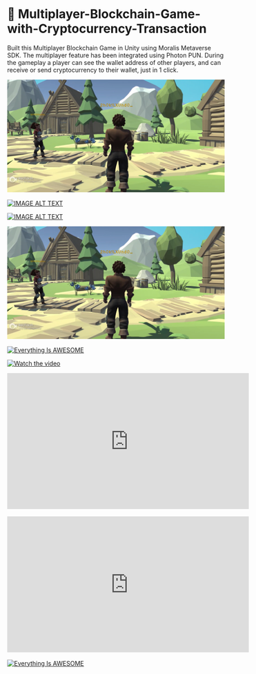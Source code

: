 <h1>👋 Multiplayer-Blockchain-Game-with-Cryptocurrency-Transaction </h1>

Built this Multiplayer Blockchain Game in Unity using Moralis Metaverse SDK. The multiplayer feature
has been integrated using Photon PUN. During the gameplay a player can see the wallet address of other
players, and can receive or send cryptocurrency to their wallet, just in 1 click.

![title-pic](https://github.com/saha0073/Multiplayer-Blockchain-Game-with-Cryptocurrency-Transaction/blob/main/multiplayer_blockchain.png)

[![IMAGE ALT TEXT](http://img.youtube.com/vi/aM5DipJdfVg/1.jpg)](http://www.youtube.com/watch?v=aM5DipJdfVg "Video Title")

[![IMAGE ALT TEXT](http://img.youtube.com/vi/aM5DipJdfVg/1.jpg)](https://youtu.be/aM5DipJdfVg?t=35s "Video Title")

[![IMAGE ALT TEXT](https://github.com/saha0073/Multiplayer-Blockchain-Game-with-Cryptocurrency-Transaction/blob/main/multiplayer_blockchain.png)](https://youtu.be/aM5DipJdfVg?t=35s "Video Title")

[![Everything Is AWESOME](http://i.imgur.com/Ot5DWAW.png)](https://youtu.be/StTqXEQ2l-Y?t=35s "Everything Is AWESOME")

[![Watch the video](https://img.youtube.com/vi/nTQUwghvy5Q/default.jpg)](https://youtu.be/nTQUwghvy5Q)

<p align ="center">
<iframe width="560" height="315" src="https://www.youtube.com/embed/aM5DipJdfVg" title="YouTube video player" frameborder="0" allow="accelerometer; autoplay; clipboard-write; encrypted-media; gyroscope; picture-in-picture" allowfullscreen></iframe>
 </p>


<iframe width="560" height="315"
src="https://www.youtube.com/embed/MUQfKFzIOeU" 
frameborder="0" 
allow="accelerometer; autoplay; encrypted-media; gyroscope; picture-in-picture" 
allowfullscreen></iframe>

[![Everything Is AWESOME](https://yt-embed.herokuapp.com/embed?v=StTqXEQ2l-Y)](https://www.youtube.com/watch?v=StTqXEQ2l-Y "Everything Is AWESOME")
